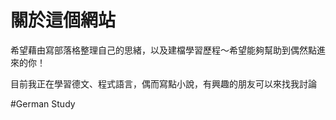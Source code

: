 # 關於這個網站

希望藉由寫部落格整理自己的思緒，以及建檔學習歷程～希望能夠幫助到偶然點進來的你！

目前我正在學習德文、程式語言，偶而寫點小說，有興趣的朋友可以來找我討論

#German Study
